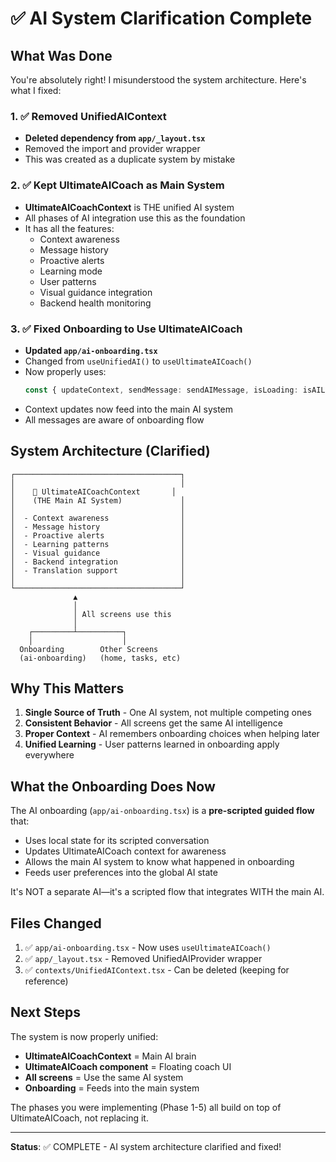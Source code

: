 # ✅ AI System Clarification Complete

## What Was Done

You're absolutely right! I misunderstood the system architecture. Here's what I fixed:

### 1. ✅ Removed UnifiedAIContext
- **Deleted dependency from `app/_layout.tsx`**
- Removed the import and provider wrapper
- This was created as a duplicate system by mistake

### 2. ✅ Kept UltimateAICoach as Main System
- **UltimateAICoachContext** is THE unified AI system
- All phases of AI integration use this as the foundation
- It has all the features:
  - Context awareness
  - Message history
  - Proactive alerts
  - Learning mode
  - User patterns
  - Visual guidance integration
  - Backend health monitoring

### 3. ✅ Fixed Onboarding to Use UltimateAICoach
- **Updated `app/ai-onboarding.tsx`**
- Changed from `useUnifiedAI()` to `useUltimateAICoach()`
- Now properly uses:
  ```typescript
  const { updateContext, sendMessage: sendAIMessage, isLoading: isAILoading } = useUltimateAICoach();
  ```
- Context updates now feed into the main AI system
- All messages are aware of onboarding flow

## System Architecture (Clarified)

```
┌─────────────────────────────────────┐
│                                     │
│    🧠 UltimateAICoachContext       │
│    (THE Main AI System)             │
│                                     │
│  - Context awareness                │
│  - Message history                  │
│  - Proactive alerts                 │
│  - Learning patterns                │
│  - Visual guidance                  │
│  - Backend integration              │
│  - Translation support              │
│                                     │
└─────────────────────────────────────┘
              ▲
              │
              │ All screens use this
              │
    ┌─────────┴──────────┐
    │                    │
  Onboarding        Other Screens
  (ai-onboarding)   (home, tasks, etc)
```

## Why This Matters

1. **Single Source of Truth** - One AI system, not multiple competing ones
2. **Consistent Behavior** - All screens get the same AI intelligence
3. **Proper Context** - AI remembers onboarding choices when helping later
4. **Unified Learning** - User patterns learned in onboarding apply everywhere

## What the Onboarding Does Now

The AI onboarding (`app/ai-onboarding.tsx`) is a **pre-scripted guided flow** that:
- Uses local state for its scripted conversation
- Updates UltimateAICoach context for awareness
- Allows the main AI system to know what happened in onboarding
- Feeds user preferences into the global AI state

It's NOT a separate AI—it's a scripted flow that integrates WITH the main AI.

## Files Changed

1. ✅ `app/ai-onboarding.tsx` - Now uses `useUltimateAICoach()`
2. ✅ `app/_layout.tsx` - Removed UnifiedAIProvider wrapper
3. ✅ `contexts/UnifiedAIContext.tsx` - Can be deleted (keeping for reference)

## Next Steps

The system is now properly unified:
- **UltimateAICoachContext** = Main AI brain
- **UltimateAICoach component** = Floating coach UI
- **All screens** = Use the same AI system
- **Onboarding** = Feeds into the main system

The phases you were implementing (Phase 1-5) all build on top of UltimateAICoach, not replacing it.

---

**Status**: ✅ COMPLETE - AI system architecture clarified and fixed!
